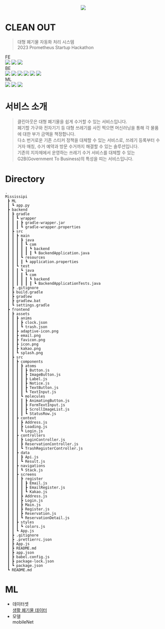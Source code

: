 <div align = center>
    <img src="https://user-images.githubusercontent.com/52804557/222876687-9b6489c9-e4ce-4902-aff2-482cda5afabe.png" />
</div>

# CLEAN OUT
> 대형 폐기물 자동화 처리 시스템</br>2023 Prometheus Startup Hackathon

<div>
  FE</br>
  <img src = "https://img.shields.io/badge/-ReactNative-blue"/>
  <img src = "https://img.shields.io/badge/-Expo-white"/>
  <img src = "https://img.shields.io/badge/-Javascript-yellow"/></br>
  BE</br>
  <img src = "https://img.shields.io/badge/-SpringBoot-green"/>
  <img src = "https://img.shields.io/badge/-SpringDataJPA-orange"/>
  <img src = "https://img.shields.io/badge/-H2-blue"/>
  <img src = "https://img.shields.io/badge/-MySQL-lightgrey"/>
  <img src = "https://img.shields.io/badge/-awsEC2-blue"/>
  <img src = "https://img.shields.io/badge/-awsRDS-9cf"/></br>
  ML</br>
  <img src = "https://img.shields.io/badge/-pytorch-00498C"/>
  <img src = "https://img.shields.io/badge/-flask-00AAFF"/>
  <img src = "https://img.shields.io/badge/-ngrok-lightgrey"/>
</div>

# 서비스 소개
> 클린아웃은 대형 폐기물을 쉽게 수거할 수 있는 서비스입니다.</br>폐기할 가구와 전자기기 등 대형 쓰레기를 사진 찍으면 머신러닝을 통해 각 물품에 대한 부가 금액을 책정합니다.</br>다소 번거로운 기존 스티커 정책을 대체할 수 있는 서비스로, 쓰레기 등록부터 수거자 매칭, 수거 예약과 방문 수거까지 해결할 수 있는 솔루션입니다.</br>기존의 지자체에서 운영하는 쓰레기 수거 서비스를 대체할 수 있는 G2B(Government To Business)의 특성을 띠는 서비스입니다.

# Directory
```
.
Mississipi
 ┣ ML
 ┃ ┗ app.py
 ┣ backend
 ┃ ┣ gradle
 ┃ ┃ ┗ wrapper
 ┃ ┃ ┃ ┣ gradle-wrapper.jar
 ┃ ┃ ┃ ┗ gradle-wrapper.properties
 ┃ ┣ src
 ┃ ┃ ┣ main
 ┃ ┃ ┃ ┣ java
 ┃ ┃ ┃ ┃ ┗ com
 ┃ ┃ ┃ ┃ ┃ ┗ backend
 ┃ ┃ ┃ ┃ ┃ ┃ ┗ BackendApplication.java
 ┃ ┃ ┃ ┗ resources
 ┃ ┃ ┃ ┃ ┗ application.properties
 ┃ ┃ ┗ test
 ┃ ┃ ┃ ┗ java
 ┃ ┃ ┃ ┃ ┗ com
 ┃ ┃ ┃ ┃ ┃ ┗ backend
 ┃ ┃ ┃ ┃ ┃ ┃ ┗ BackendApplicationTests.java
 ┃ ┣ .gitignore
 ┃ ┣ build.gradle
 ┃ ┣ gradlew
 ┃ ┣ gradlew.bat
 ┃ ┗ settings.gradle
 ┣ frontend
 ┃ ┣ assets
 ┃ ┃ ┣ anims
 ┃ ┃ ┃ ┣ clock.json
 ┃ ┃ ┃ ┗ trash.json
 ┃ ┃ ┣ adaptive-icon.png
 ┃ ┃ ┣ email.png
 ┃ ┃ ┣ favicon.png
 ┃ ┃ ┣ icon.png
 ┃ ┃ ┣ kakao.png
 ┃ ┃ ┗ splash.png
 ┃ ┣ src
 ┃ ┃ ┣ components
 ┃ ┃ ┃ ┣ atoms
 ┃ ┃ ┃ ┃ ┣ Button.js
 ┃ ┃ ┃ ┃ ┣ ImageButton.js
 ┃ ┃ ┃ ┃ ┣ Label.js
 ┃ ┃ ┃ ┃ ┣ Notice.js
 ┃ ┃ ┃ ┃ ┣ TextButton.js
 ┃ ┃ ┃ ┃ ┗ TextInput.js
 ┃ ┃ ┃ ┗ molecules
 ┃ ┃ ┃ ┃ ┣ AnimatingButton.js
 ┃ ┃ ┃ ┃ ┣ FormTextInput.js
 ┃ ┃ ┃ ┃ ┣ ScrollImageList.js
 ┃ ┃ ┃ ┃ ┗ StatusRow.js
 ┃ ┃ ┣ context
 ┃ ┃ ┃ ┣ Address.js
 ┃ ┃ ┃ ┣ Loading.js
 ┃ ┃ ┃ ┗ Login.js
 ┃ ┃ ┣ controllers
 ┃ ┃ ┃ ┣ LoginController.js
 ┃ ┃ ┃ ┣ ReservationController.js
 ┃ ┃ ┃ ┗ TrashRegisterController.js
 ┃ ┃ ┣ data
 ┃ ┃ ┃ ┣ Api.js
 ┃ ┃ ┃ ┗ Result.js
 ┃ ┃ ┣ navigations
 ┃ ┃ ┃ ┗ Stack.js
 ┃ ┃ ┣ screens
 ┃ ┃ ┃ ┣ register
 ┃ ┃ ┃ ┃ ┣ Email.js
 ┃ ┃ ┃ ┃ ┣ EmailRegister.js
 ┃ ┃ ┃ ┃ ┗ Kakao.js
 ┃ ┃ ┃ ┣ Address.js
 ┃ ┃ ┃ ┣ Login.js
 ┃ ┃ ┃ ┣ Main.js
 ┃ ┃ ┃ ┣ Register.js
 ┃ ┃ ┃ ┣ Reservation.js
 ┃ ┃ ┃ ┗ ReservationDetail.js
 ┃ ┃ ┣ styles
 ┃ ┃ ┃ ┗ colors.js
 ┃ ┃ ┗ App.js
 ┃ ┣ .gitignore
 ┃ ┣ .prettierrc.json
 ┃ ┣ App.js
 ┃ ┣ README.md
 ┃ ┣ app.json
 ┃ ┣ babel.config.js
 ┃ ┣ package-lock.json
 ┃ ┗ package.json
 ┗ README.md
```

 # ML
* 데이터셋</br>
[생활 폐기물 데이터](https://aihub.or.kr/aihubdata/data/view.do?currMenu=115&topMenu=100&dataSetSn=140)</br>
* 모델</br>
mobileNet</br>

